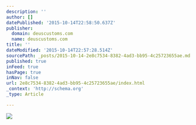 ```yaml
---
description: ''
author: []
datePublished: '2015-10-14T22:58:50.637Z'
publisher:
  domain: deuscustoms.com
  name: deuscustoms.com
title: ''
dateModified: '2015-10-14T22:57:28.514Z'
sourcePath: _posts/2015-10-14-2e8c7534-8382-4ad3-bb95-4c25723655ae.md
published: true
inFeed: true
hasPage: true
inNav: false
url: 2e8c7534-8382-4ad3-bb95-4c25723655ae/index.html
_context: 'http://schema.org'
_type: Article

---
```

![](http://cdn.deuscustoms.com/wp-content/uploads/2015/05/TOM8939.jpg)